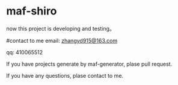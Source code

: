 # maf-shiro
now this project is developing and testing。

#contact to me
email: zhangyd915@163.com

qq: 410065512

If you have projects generate by maf-generator, plase pull request.

If you have any questions, plase contact to me.